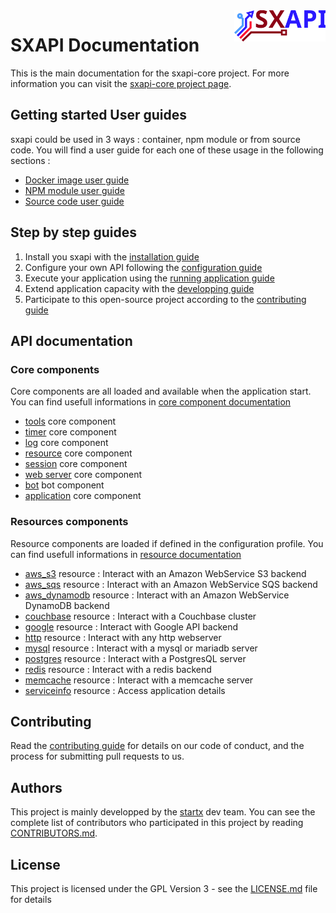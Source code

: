 <img align="right" height="50" src="https://raw.githubusercontent.com/startxfr/sxapi-core/v0.1.17-docker/docs/assets/logo.svg?sanitize=true">

# SXAPI Documentation

This is the main documentation for the sxapi-core project. For more information you can visit the [sxapi-core project page](https://github.com/startxfr/sxapi-core/).

## Getting started User guides

sxapi could be used in 3 ways : container, npm module or from source code. You will find a user guide for each one of these usage in the following sections :
- [Docker image user guide](guides/USE_docker.md)
- [NPM module user guide](guides/USE_npm.md)
- [Source code user guide](guides/USE_source.md)

## Step by step guides

1. Install you sxapi with the [installation guide](guides/1.Install.md)
2. Configure your own API following the [configuration guide](guides/2.Configure.md)
3. Execute your application using the [running application guide](guides/3.Run.md)
4. Extend application capacity with the [developping guide](guides/4.Develop.md)
5. Participate to this open-source project according to the [contributing guide](guides/5.Contribute.md)

## API documentation

### Core components

Core components are all loaded and available when the application start. You can find usefull informations in [core component documentation](core/README.md)
- [tools](core/tools.md) core component
- [timer](core/timer.md) core component
- [log](core/log.md) core component
- [resource](core/resource.md) core component
- [session](core/session.md) core component
- [web server](core/ws.md) core component
- [bot](core/bot.md) bot component
- [application](core/app.md) core component

### Resources components

Resource components are loaded if defined in the configuration profile. You can find usefull informations in [resource documentation](resources/README.md)
- [aws_s3](resources/aws_s3.md) resource : Interact with an Amazon WebService S3 backend
- [aws_sqs](resources/aws_sqs.md) resource : Interact with an Amazon WebService SQS backend
- [aws_dynamodb](resources/aws_dynamodb.md) resource : Interact with an Amazon WebService DynamoDB backend
- [couchbase](resources/couchbase.md) resource : Interact with a Couchbase cluster
- [google](resources/google.md) resource : Interact with Google API backend
- [http](resources/http.md) resource : Interact with any http webserver
- [mysql](resources/mysql.md) resource : Interact with a mysql or mariadb server
- [postgres](resources/postgres.md) resource : Interact with a PostgresQL server
- [redis](resources/redis.md) resource : Interact with a redis backend
- [memcache](resources/memcache.md) resource : Interact with a memcache server
- [serviceinfo](resources/serviceinfo.md) resource : Access application details

## Contributing

Read the [contributing guide](guides/5.Contribute.md) for details on our code of conduct, and the process for submitting pull requests to us.

## Authors

This project is mainly developped by the [startx](https://www.startx.fr) dev team. You can see the complete list of contributors who participated in this project by reading [CONTRIBUTORS.md](CONTRIBUTORS.md).

## License

This project is licensed under the GPL Version 3 - see the [LICENSE.md](LICENSE.md) file for details
